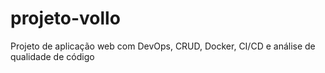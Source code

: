 # projeto-vollo
Projeto de aplicação web com DevOps, CRUD, Docker, CI/CD e análise de qualidade de código
